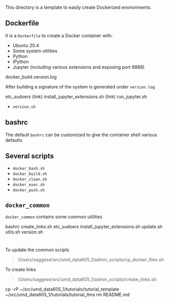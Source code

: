 This directory is a template to easily create Dockerized environments.

## Dockerfile

It is a `Dockerfile` to create a Docker container with:
  - Ubuntu 20.4
  - Some system utilities
  - Python
  - iPython
  - Jupyter (including various extensions and exposing port 8888)

docker_build.version.log

After building a signature of the system is generated under `version.log`

etc_sudoers (link)
install_jupyter_extensions.sh (link)
run_jupyter.sh

- `version.sh`

## bashrc

The default `bashrc` can be customized to give the container shell various
defaults

## Several scripts

- `docker_bash.sh`
- `docker_build.sh`
- `docker_clean.sh`
- `docker_exec.sh`
- `docker_push.sh`

## `docker_common`

`docker_common` contains some common utilities

bashrc
create_links.sh
etc_sudoers
install_jupyter_extensions.sh
update.sh
utils.sh
version.sh

#

To update the common scripts
> /Users/saggese/src/umd_data605_1/admin_scripts/cp_docker_files.sh

To create links
> /Users/saggese/src/umd_data605_1/admin_scripts/create_links.sh

cp -rP ~/src/umd_data605_1/tutorials/tutorial_template ~/src/umd_data605_1/tutorials/tutorial_llms
rm README.md
